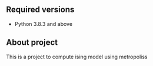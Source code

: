 ## Required versions
- Python 3.8.3 and above
## About project
This is a project to compute ising model using metropoliss